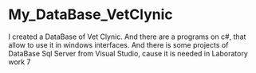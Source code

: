 # My_DataBase_VetClynic
I created a DataBase of Vet Clynic. And there are a programs on c#, that allow to use it in windows interfaces. And there is some projects of DataBase Sql Server from Visual 
Studio, cause it is needed in Laboratory work 7
